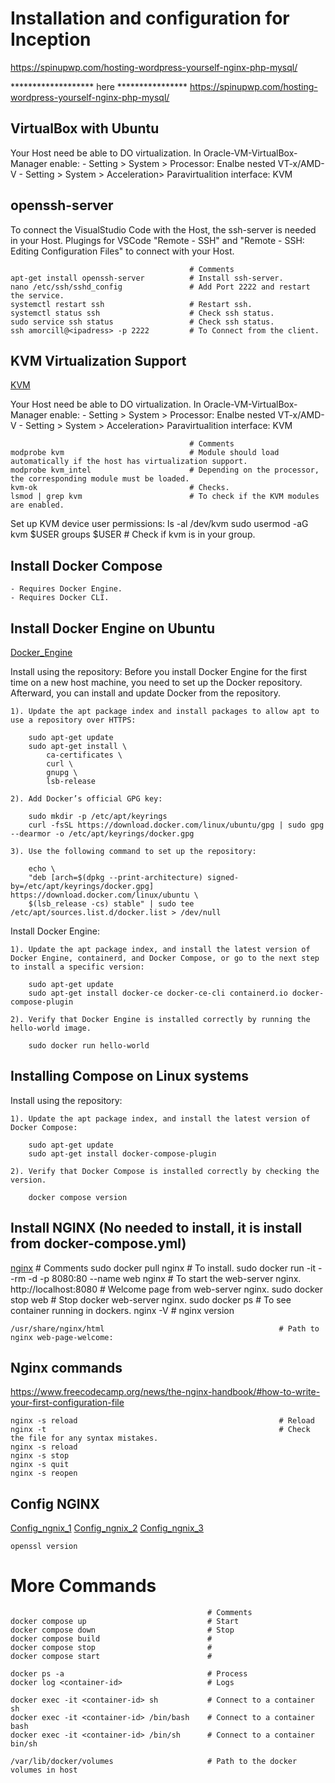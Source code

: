 # Installation and configuration for Inception

https://spinupwp.com/hosting-wordpress-yourself-nginx-php-mysql/

******************* here ****************
https://spinupwp.com/hosting-wordpress-yourself-nginx-php-mysql/


## VirtualBox with Ubuntu
Your Host need be able to DO virtualization. 
In Oracle-VM-VirtualBox-Manager enable:
	- Setting > System > Processor: Enalbe nested VT-x/AMD-V
	- Setting > System > Acceleration> Paravirtualition interface: KVM

## openssh-server

To connect the VisualStudio Code with the Host, the ssh-server is needed in your Host.
Plugings for VSCode "Remote - SSH" and "Remote - SSH: Editing Configuration Files" to connect with your Host.

											# Comments
	apt-get install openssh-server			# Install ssh-server.
	nano /etc/ssh/sshd_config				# Add Port 2222 and restart the service.
	systemctl restart ssh					# Restart ssh.
	systemctl status ssh					# Check ssh status.
	sudo service ssh status					# Check ssh status.
	ssh amorcill@<ipadress> -p 2222			# To Connect from the client.

## KVM Virtualization Support
[KVM](https://docs.docker.com/desktop/linux/install/#kvm-virtualization-support)

Your Host need be able to DO virtualization. 
In Oracle-VM-VirtualBox-Manager enable:
	- Setting > System > Processor: Enalbe nested VT-x/AMD-V
	- Setting > System > Acceleration> Paravirtualition interface: KVM

											# Comments
	modprobe kvm							# Module should load automatically if the host has virtualization support.
	modprobe kvm_intel						# Depending on the processor, the corresponding module must be loaded.
	kvm-ok									# Checks.
	lsmod | grep kvm						# To check if the KVM modules are enabled.

Set up KVM device user permissions:
	ls -al /dev/kvm
	sudo usermod -aG kvm $USER
	groups $USER							# Check if kvm is in your group.


## Install Docker Compose
	- Requires Docker Engine.
	- Requires Docker CLI.

## Install Docker Engine on Ubuntu
[Docker_Engine](https://docs.docker.com/engine/install/ubuntu/#set-up-the-repository)

Install using the repository:
Before you install Docker Engine for the first time on a new host machine, you need to set up the Docker repository. Afterward, you can install and update Docker from the repository.

	1). Update the apt package index and install packages to allow apt to use a repository over HTTPS:

		sudo apt-get update
		sudo apt-get install \
			ca-certificates \
			curl \
			gnupg \
			lsb-release

	2). Add Docker’s official GPG key:
		
		sudo mkdir -p /etc/apt/keyrings
		curl -fsSL https://download.docker.com/linux/ubuntu/gpg | sudo gpg --dearmor -o /etc/apt/keyrings/docker.gpg

	3). Use the following command to set up the repository:

		echo \
		"deb [arch=$(dpkg --print-architecture) signed-by=/etc/apt/keyrings/docker.gpg] https://download.docker.com/linux/ubuntu \
		$(lsb_release -cs) stable" | sudo tee /etc/apt/sources.list.d/docker.list > /dev/null

Install Docker Engine:

	1). Update the apt package index, and install the latest version of Docker Engine, containerd, and Docker Compose, or go to the next step to install a specific version:

		sudo apt-get update
		sudo apt-get install docker-ce docker-ce-cli containerd.io docker-compose-plugin

	2). Verify that Docker Engine is installed correctly by running the hello-world image.

		sudo docker run hello-world


## Installing Compose on Linux systems

Install using the repository:

	1). Update the apt package index, and install the latest version of Docker Compose:
		
		sudo apt-get update
 		sudo apt-get install docker-compose-plugin

	2). Verify that Docker Compose is installed correctly by checking the version.

 		docker compose version




## Install NGINX (No needed to install, it is install from docker-compose.yml)
[nginx](https://hub.docker.com/_/nginx)
																# Comments
	sudo docker pull nginx										# To install.
	sudo docker run -it --rm -d -p 8080:80 --name web nginx		# To start the web-server nginx.
	http://localhost:8080										# Welcome page from web-server nginx.
	sudo docker stop web										# Stop docker web-server nginx.
	sudo docker ps												# To see container running in dockers.
	nginx -V													# nginx version

	/usr/share/nginx/html										# Path to nginx web-page-welcome: 


## Nginx commands
https://www.freecodecamp.org/news/the-nginx-handbook/#how-to-write-your-first-configuration-file

	nginx -s reload												# Reload
	nginx -t													# Check the file for any syntax mistakes.
	nginx -s reload
	nginx -s stop
	nginx -s quit
	nginx -s reopen



## Config NGINX
[Config_ngnix_1](https://www.docker.com/blog/how-to-use-the-official-nginx-docker-image/)
[Config_ngnix_2](https://www.cyberciti.biz/faq/configure-nginx-to-use-only-tls-1-2-and-1-3/)
[Config_ngnix_3](https://dev.to/aminnairi/quick-web-server-with-nginx-on-docker-compose-43ol)

	openssl version

# More Commands
												# Comments
	docker compose up							# Start
	docker compose down							# Stop
	docker compose build						# 
	docker compose stop							# 
	docker compose start						# 

	docker ps -a								# Process
	docker log <container-id>					# Logs

	docker exec -it <container-id> sh			# Connect to a container sh
	docker exec -it <container-id> /bin/bash	# Connect to a container bash
	docker exec -it <container-id> /bin/sh		# Connect to a container bin/sh

	/var/lib/docker/volumes						# Path to the docker volumes in host

